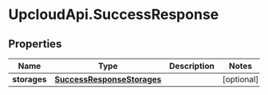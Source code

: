 # UpcloudApi.SuccessResponse

## Properties
Name | Type | Description | Notes
------------ | ------------- | ------------- | -------------
**storages** | [**SuccessResponseStorages**](SuccessResponseStorages.md) |  | [optional] 


